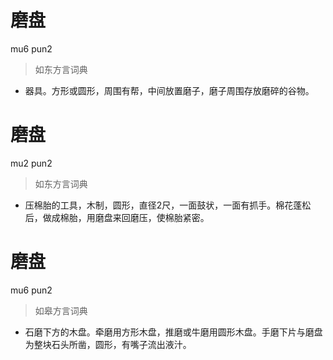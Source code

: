 # 磨盘
mu6 pun2
> 如东方言词典
- 器具。方形或圆形，周围有帮，中间放置磨子，磨子周围存放磨碎的谷物。

# 磨盘
mu2 pun2
> 如东方言词典
- 压棉胎的工具，木制，圆形，直径2尺，一面鼓状，一面有抓手。棉花蓬松后，做成棉胎，用磨盘来回磨压，使棉胎紧密。

# 磨盘
mu6 pun2
> 如皋方言词典
- 石磨下方的木盘。牵磨用方形木盘，推磨或牛磨用圆形木盘。手磨下片与磨盘为整块石头所凿，圆形，有嘴子流出液汁。
